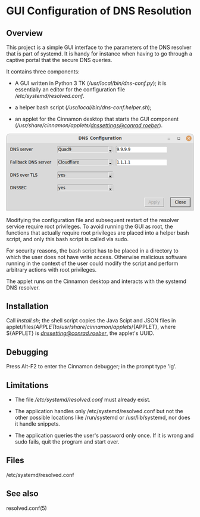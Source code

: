# GUI Configuration of DNS Resolution #

## Overview

This project is a simple GUI interface to the parameters of the DNS resolver
that is part of systemd. It is handy for instance when having to go through a
captive portal that the secure DNS queries.

It contains three components:

  * A GUI written in Python 3 TK (*/usr/local/bin/dns-conf.py*); it is
    essentially an editor for the configuration file
    */etc/systemd/resolved.conf*.
	
  * a helper bash script (*/usr/local/bin/dns-conf.helper.sh*);
  
  * an applet for the Cinnamon desktop that starts the GUI component
    (*/usr/share/cinnamon/applets/dnssettings@conrad.roeber*).

![Screenshot](screenshot.png)

Modifying the configuration file and subsequent restart of the resolver
service require root privileges. To avoid running the GUI as root, the
functions that actually require root privileges are placed into a helper bash
script, and only this bash script is called via sudo.

For security reasons, the bash script has to be placed in a directory to which
the user does not have write access. Otherwise malicious software running in
the context of the user could modify the script and perform arbitrary actions
with root privileges.

The applet runs on the Cinnamon desktop and interacts with the systemd DNS
resolver.

## Installation

Call *install.sh*; the shell script copies the Java Scipt and JSON files in
applet/files/${APPLET} to /usr/share/cinnamon/applets/${APPLET}, where
${APPLET} is *dnssetting@conrad.roeber*, the applet's UUID.

## Debugging

Press Alt-F2 to enter the Cinnamon debugger; in the prompt type 'lg'.

## Limitations

  * The file */etc/systemd/resolved.conf* must already exist.

  * The application handles only /etc/systemd/resolved.conf but not the other
    possible locations like /run/systemd or /usr/lib/systemd, nor does it
    handle snippets.

  * The application queries the user's password only once. If it is wrong and
    sudo fails, quit the program and start over.

## Files

/etc/systemd/resolved.conf

## See also

resolved.conf(5)
